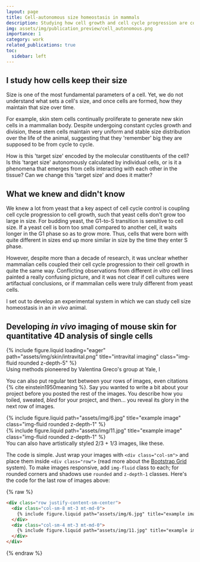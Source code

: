 ```yaml
---
layout: page
title: Cell-autonomous size homeostasis in mammals
description: Studying how cell growth and cell cycle progression are coupled in adult mouse skin stem cells.
img: assets/img/publication_preview/cell_autonomous.png
importance: 1
category: work
related_publications: true
toc:
  sidebar: left
---
```



## I study how cells keep their size

Size is one of the most fundamental parameters of a cell. Yet, we do not
understand what sets a cell's size, and once cells are formed, how they
maintain that size over time.

For example, skin stem cells continually proliferate to generate new skin cells
in a mammalian body. Despite undergoing constant cycles growth and division, these stem cells
maintain very uniform and stable size distribution over the life of the animal,
suggesting that they 'remember' big they are supposed to be from cycle to cycle.

How is this 'target size' encoded by the molecular constituents of the cell?
Is this 'target size' autonomously calculated by individual cells, or is it a
phenomena that emerges from cells interacting with each other in the tissue?
Can we change this 'target size' and does it matter?

## What we knew and didn't know

We knew a lot from yeast that a key aspect of cell cycle control is coupling
cell cycle progression to cell growth, such that yeast cells don't grow too large
in size. For budding yeast, the G1-to-S transition is sensitive to cell size. If
a yeast cell is born too small compared to another cell, it waits longer in the G1 phase
so as to grow more. Thus, cells that were born with quite different in sizes
end up more similar in size by the time they enter S phase.

However, despite more than a decade of research, it was unclear whether mammalian
cells coupled their cell cycle progression to their cell growth in quite the same
way. Conflicting observations from different _in vitro_ cell lines painted a really confusing
picture, and it was not clear if cell cultures were artifactual conclusions, or if
mammalian cells were truly different from yeast cells.

I set out to develop an experimental system in which we can study cell size homeostasis
in an _in vivo_ animal.

## Developing _in vivo_ imaging of mouse skin for quantitative 4D analysis of single cells

<div class="row">
    <div class="col-sm-4 mt-3 mt-md-0">
        {% include figure.liquid loading="eager" path="assets/img/skin/intravital.png" title="intravital imaging" class="img-fluid rounded z-depth-5" %}
    </div>
    <div class="col-sm-8 mt-3 mt-md-0">
      Using methods pioneered by Valentina Greco's group at Yale, I
    </div>
</div>


You can also put regular text between your rows of images, even citations {% cite einstein1950meaning %}.
Say you wanted to write a bit about your project before you posted the rest of the images.
You describe how you toiled, sweated, _bled_ for your project, and then... you reveal its glory in the next row of images.

<div class="row justify-content-sm-center">
    <div class="col-sm-8 mt-3 mt-md-0">
        {% include figure.liquid path="assets/img/6.jpg" title="example image" class="img-fluid rounded z-depth-1" %}
    </div>
    <div class="col-sm-4 mt-3 mt-md-0">
        {% include figure.liquid path="assets/img/11.jpg" title="example image" class="img-fluid rounded z-depth-1" %}
    </div>
</div>
<div class="caption">
    You can also have artistically styled 2/3 + 1/3 images, like these.
</div>

The code is simple.
Just wrap your images with `<div class="col-sm">` and place them inside `<div class="row">` (read more about the <a href="https://getbootstrap.com/docs/4.4/layout/grid/">Bootstrap Grid</a> system).
To make images responsive, add `img-fluid` class to each; for rounded corners and shadows use `rounded` and `z-depth-1` classes.
Here's the code for the last row of images above:

{% raw %}

```html
<div class="row justify-content-sm-center">
  <div class="col-sm-8 mt-3 mt-md-0">
    {% include figure.liquid path="assets/img/6.jpg" title="example image" class="img-fluid rounded z-depth-1" %}
  </div>
  <div class="col-sm-4 mt-3 mt-md-0">
    {% include figure.liquid path="assets/img/11.jpg" title="example image" class="img-fluid rounded z-depth-1" %}
  </div>
</div>
```

{% endraw %}
